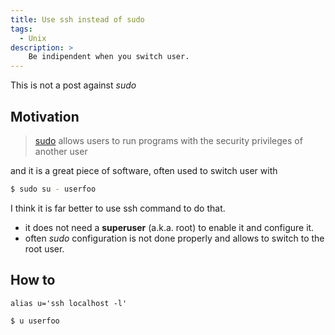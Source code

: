 ```yaml
---
title: Use ssh instead of sudo
tags:
  - Unix
description: >
    Be indipendent when you switch user.
---
```


<div class="alert alert-info">This is not a post against <em>sudo</em></div>

## Motivation

> [sudo][1] allows users to run programs with the security privileges of another user

and it is a great piece of software, often used to switch user with

```bash
$ sudo su - userfoo
```

I think it is far better to use ssh command to do that.

* it does not need a **superuser** (a.k.a. root) to enable it and configure it.
* often *sudo* configuration is not done properly and allows to switch to the root user.

## How to

```
alias u='ssh localhost -l'
```

```bash
$ u userfoo
```


  [1]: https://en.wikipedia.org/wiki/Sudo "sudo"

